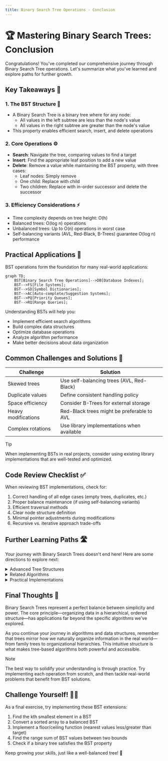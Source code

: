 ```yaml
---
title: Binary Search Tree Operations - Conclusion
---
```


# 🏆 Mastering Binary Search Trees: Conclusion

Congratulations! You've completed our comprehensive journey through Binary Search Tree operations. Let's summarize what you've learned and explore paths for further growth.

## Key Takeaways 📝

### 1. The BST Structure 🌳
- A Binary Search Tree is a binary tree where for any node:
  - All values in the left subtree are less than the node's value
  - All values in the right subtree are greater than the node's value
- This property enables efficient search, insert, and delete operations

### 2. Core Operations ⚙️
- **Search**: Navigate the tree, comparing values to find a target
- **Insert**: Find the appropriate leaf position to add a new value
- **Delete**: Remove a value while maintaining the BST property, with three cases:
  - Leaf nodes: Simply remove
  - One child: Replace with child
  - Two children: Replace with in-order successor and delete the successor

### 3. Efficiency Considerations ⚡
- Time complexity depends on tree height: O(h)
- Balanced trees: O(log n) operations
- Unbalanced trees: Up to O(n) operations in worst case
- Self-balancing variants (AVL, Red-Black, B-Trees) guarantee O(log n) performance

## Practical Applications 🚀

BST operations form the foundation for many real-world applications:

```mermaid
graph TD;
    BST[Binary Search Tree Operations]-->DB[Database Indexes];
    BST-->FS[File Systems];
    BST-->SD[Symbol Dictionaries];
    BST-->AC[Auto-complete/Suggestion Systems];
    BST-->PQ[Priority Queues];
    BST-->RQ[Range Queries];
```

Understanding BSTs will help you:
- Implement efficient search algorithms
- Build complex data structures
- Optimize database operations
- Analyze algorithm performance
- Make better decisions about data organization

## Common Challenges and Solutions 🧩

| Challenge | Solution |
|-----------|----------|
| Skewed trees | Use self-balancing trees (AVL, Red-Black) |
| Duplicate values | Define consistent handling policy |
| Space efficiency | Consider B-Trees for external storage |
| Heavy modifications | Red-Black trees might be preferable to AVL |
| Complex rotations | Use library implementations when available |

> [!TIP]
> When implementing BSTs in real projects, consider using existing library implementations that are well-tested and optimized.

## Code Review Checklist ✅

When reviewing BST implementations, check for:

1. Correct handling of all edge cases (empty trees, duplicates, etc.)
2. Proper balance maintenance (if using self-balancing variants)
3. Efficient traversal methods
4. Clear node structure definition
5. Minimal pointer adjustments during modifications
6. Recursive vs. iterative approach trade-offs

## Further Learning Paths 🛣️

Your journey with Binary Search Trees doesn't end here! Here are some directions to explore next:

<details>
<summary>Advanced Tree Structures</summary>

- **AVL Trees**: Learn the specific rotation rules for perfect balance
- **Red-Black Trees**: Understand the coloring rules and relaxed balance
- **B-Trees and B+ Trees**: Explore disk-friendly multi-way trees
- **Treaps**: Combine BSTs with heap properties using randomization
- **Splay Trees**: Self-adjusting trees that move frequently accessed elements to the root
</details>

<details>
<summary>Related Algorithms</summary>

- **Tree Traversals**: Pre-order, post-order, level-order
- **Morris Traversal**: In-order traversal without recursion or stack
- **Tree Serialization/Deserialization**: Converting trees to/from strings or arrays
- **Lowest Common Ancestor (LCA)**: Finding the shared ancestor of two nodes
- **Path Sum Problems**: Finding paths that sum to a target value
</details>

<details>
<summary>Practical Implementations</summary>

- Implement a custom map/dictionary using BSTs
- Build a file system directory structure
- Create an efficient database index
- Design an auto-complete system using tries (a tree variant)
- Implement a solution for geospatial nearest-neighbor search
</details>

## Final Thoughts 💭

Binary Search Trees represent a perfect balance between simplicity and power. The core principle—organizing data in a hierarchical, ordered structure—has applications far beyond the specific algorithms we've explored.

As you continue your journey in algorithms and data structures, remember that trees mirror how we naturally organize information in the real world—from family trees to organizational hierarchies. This intuitive structure is what makes tree-based algorithms both powerful and accessible.

> [!NOTE]
> The best way to solidify your understanding is through practice. Try implementing each operation from scratch, and then tackle real-world problems that benefit from BST solutions.

## Challenge Yourself! 🏋️‍♂️

As a final exercise, try implementing these BST extensions:

1. Find the kth smallest element in a BST
2. Convert a sorted array to a balanced BST
3. Implement a floor/ceiling function (nearest values less/greater than target)
4. Find the range sum of BST values between two bounds
5. Check if a binary tree satisfies the BST property

Keep growing your skills, just like a well-balanced tree! 🌱 